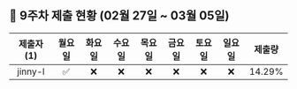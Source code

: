 ## :pushpin: 9주차 제출 현황 (02월 27일 ~ 03월 05일)

| 제출자 (1) | 월요일 | 화요일 | 수요일 | 목요일 | 금요일 | 토요일 | 일요일 | 제출량 |
|:---:|:---:|:---:|:---:|:---:|:---:|:---:|:---:|:---:|
| jinny-l |:white_check_mark:|:x:|:x:|:x:|:x:|:x:|:x:| 14.29% |
